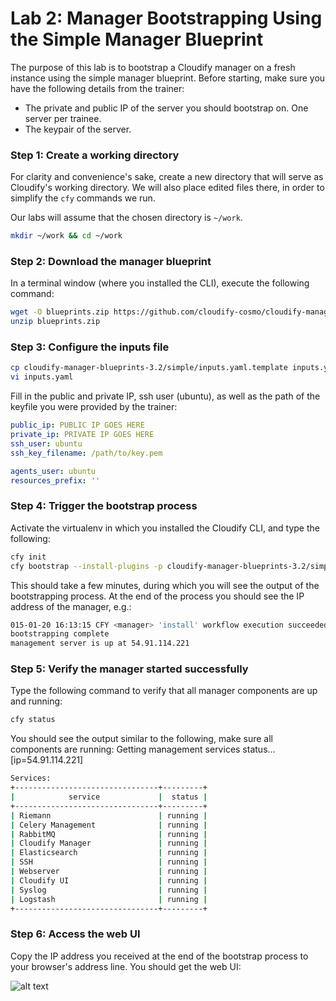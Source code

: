 # Lab 2: Manager Bootstrapping Using the Simple Manager Blueprint

The purpose of this lab is to bootstrap a Cloudify manager on a fresh instance using the simple manager blueprint.
Before starting, make sure you have the following details from the trainer:
*	The private and public IP of the server you should bootstrap on. One server per trainee.
*	The keypair of the server.

### Step 1: Create a working directory
For clarity and convenience's sake, create a new directory that will serve as Cloudify's working directory. We will also place
edited files there, in order to simplify the `cfy` commands we run.

Our labs will assume that the chosen directory is `~/work`.

```bash
mkdir ~/work && cd ~/work
```

### Step 2: Download the manager blueprint
In a terminal window (where you installed the CLI), execute the following command:
```bash
wget -O blueprints.zip https://github.com/cloudify-cosmo/cloudify-manager-blueprints/archive/3.2.zip
unzip blueprints.zip
```

### Step 3: Configure the inputs file
```bash
cp cloudify-manager-blueprints-3.2/simple/inputs.yaml.template inputs.yaml
vi inputs.yaml
```

Fill in the public and private IP, ssh user (ubuntu), as well as the path of the keyfile you were provided by the trainer:
```yaml
public_ip: PUBLIC IP GOES HERE
private_ip: PRIVATE IP GOES HERE
ssh_user: ubuntu
ssh_key_filename: /path/to/key.pem

agents_user: ubuntu
resources_prefix: ''
```

### Step 4: Trigger the bootstrap process
Activate the virtualenv in which you installed the Cloudify CLI, and type the following:
```bash
cfy init
cfy bootstrap --install-plugins -p cloudify-manager-blueprints-3.2/simple/simple.yaml -i inputs.yaml
```

This should take a few minutes, during which you will see the output of the bootstrapping process. At the end of the process you should see the IP address of the manager, e.g.: 
```bash
015-01-20 16:13:15 CFY <manager> 'install' workflow execution succeeded
bootstrapping complete
management server is up at 54.91.114.221
```

### Step 5: Verify the manager started successfully 
Type the following command to verify that all manager components are up and running: 
```bash
cfy status
```

You should see the output similar to the following, make sure all components are running:
Getting management services status... [ip=54.91.114.221]

```bash
Services:
+--------------------------------+---------+
|            service             |  status |
+--------------------------------+---------+
| Riemann                        | running |
| Celery Management              | running |
| RabbitMQ                       | running |
| Cloudify Manager               | running |
| Elasticsearch                  | running |
| SSH                            | running |
| Webserver                      | running |
| Cloudify UI                    | running |
| Syslog                         | running |
| Logstash                       | running |
+--------------------------------+---------+
```

### Step 6: Access the web UI
Copy the IP address you received at the end of the bootstrap process to your browser's address line. You should get the web UI: 


![alt text](https://raw.githubusercontent.com/cloudify-cosmo/cloudify-training-labs/master/lab2/cfy32.png "Cloudify 3.2 Web UI")

